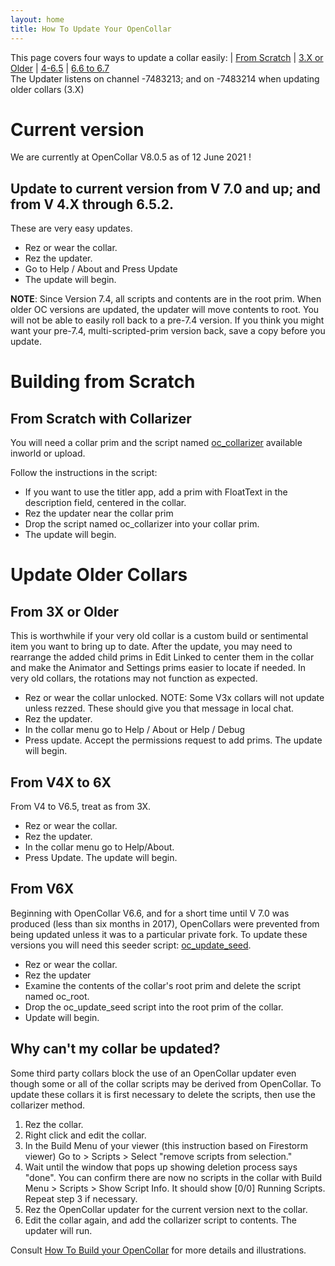 ```yaml
---
layout: home
title: How To Update Your OpenCollar
---
```


This page covers four ways to update a collar easily: | [From Scratch](#from-scratch-with-collarizer) | [3.X or Older](#from-3x-or-older) | [4-6.5](#from-v4x-to-6x) | [6.6 to 6.7](#from-v6x)  
The Updater listens on channel -7483213; and on -7483214 when updating older collars (3.X)  

# Current version
We are currently at OpenCollar V8.0.5 as of 12 June 2021 !  

## Update to current version from V 7.0 and up; and from V 4.X through 6.5.2.

These are very easy updates.  
* Rez or wear the collar.
* Rez the updater.
* Go to Help / About and Press Update
* The update will begin.

**NOTE**: Since Version 7.4, all scripts and contents are in the root prim. When older OC versions are updated, the updater will move contents to root. You will not be able to easily roll back to a pre-7.4 version.  If you think you might want your pre-7.4, multi-scripted-prim version back, save a copy before you update. 

# Building from Scratch

## From Scratch with Collarizer

You will need a collar prim and the script named [oc_collarizer](https://github.com/OpenCollarTeam/OpenCollar/blob/1027df9b56903a071c03404725fe0e143c912d73/src/spares/oc_collarizer.lsl) available inworld or upload.

Follow the instructions in the script:
* If you want to use the titler app, add a prim with FloatText in the description field, centered in the collar.
* Rez the updater near the collar prim
* Drop the script named oc_collarizer into your collar prim.  
* The update will begin.

# Update Older Collars

## From 3X or Older

This is worthwhile if your very old collar is a custom build or sentimental item you want to bring up to date. After the update, you may need to rearrange the added child prims in Edit Linked to center them in the collar and make the Animator and Settings prims easier to locate if needed. In very old collars, the rotations may not function as expected.

* Rez or wear the collar unlocked. NOTE: Some V3x collars will not update unless rezzed. These should give you that message in local chat.
* Rez the updater.
* In the collar menu go to Help / About or Help / Debug
* Press update. Accept the permissions request to add prims. The update will begin. 

## From V4X to 6X

From V4 to V6.5, treat as from 3X.
- Rez or wear the collar.
- Rez the updater.
- In the collar menu go to Help/About.
- Press Update.  The update will begin.

## From V6X 
Beginning with OpenCollar V6.6, and for a short time until V 7.0 was produced (less than six months in 2017), OpenCollars were prevented from being updated unless it was to a particular private fork. To update these versions you will need this seeder script: [oc_update_seed](https://github.com/OpenCollarTeam/OpenCollar/commit/e623fb532b21a2ace6d3d812cc536791361811c4).  
* Rez or wear the collar.
* Rez the updater
* Examine the contents of the collar's root prim and delete the script named oc_root.
* Drop the oc_update_seed script into the root prim of the collar. 
* Update will begin.

## Why can't my collar be updated?
Some third party collars block the use of an OpenCollar updater even though some or all of the collar scripts may be derived from OpenCollar.  To update these collars it is first necessary to delete the scripts, then use the collarizer method.
1. Rez the collar. 
2. Right click and edit the collar. 
3. In the Build Menu of your viewer (this instruction based on Firestorm viewer) Go to > Scripts > Select "remove scripts from selection." 
4. Wait until the window that pops up showing deletion process says "done". You can confirm there are now no scripts in the collar with Build Menu > Scripts > Show Script Info. It should show [0/0] Running Scripts. Repeat step 3 if necessary.  
5. Rez the OpenCollar updater for the current version next to the collar. 
7. Edit the collar again, and add the collarizer script to contents. The updater will run.  

Consult [How To Build your OpenCollar](/docs/How-to-Build-Your-OpenCollar) for more details and illustrations.
